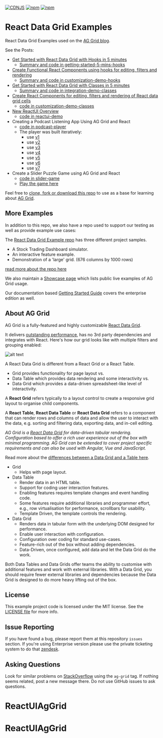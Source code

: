 [![CDNJS](https://img.shields.io/cdnjs/v/ag-grid.svg)](https://cdnjs.com/libraries/ag-grid)
[![npm](https://img.shields.io/npm/dm/ag-grid.svg)](https://www.npmjs.com/package/ag-grid)
[![npm](https://img.shields.io/npm/dt/ag-grid.svg)](https://www.npmjs.com/package/ag-grid)

# React Data Grid Examples

React Data Grid Examples used on the [AG Grid blog](https://blog.ag-grid.com/).

See the Posts:

- [Get Started with React Data Grid with Hooks in 5 minutes](https://blog.ag-grid.com/getting-started-with-react-hooks-and-ag-grid-in-5-minutes/)
    - [Summary and code in getting-started-5-mins-hooks](https://github.com/ag-grid/react-data-grid/tree/main/getting-started-5-mins-hooks)
- [Create Functional React Components using hooks for editing, filters and rendering](https://blog.ag-grid.com/customising-react-data-grid-with-hooks-and-functions/)
    - [Summary and code in customization-demo-hooks](https://github.com/ag-grid/react-data-grid/tree/main/customization-demo-hooks)   
- [Get Started with React Data Grid with Classes in 5 minutes](https://blog.ag-grid.com/react-get-started-with-react-grid-in-5-minutes/)
    - [Summary and code in integration-demo-classes](https://github.com/ag-grid/react-data-grid/tree/main/integration-demo-classes)
- [Create React Components for editing, filters and rendering of React data grid cells](https://blog.ag-grid.com/learn-to-customize-react-grid-in-less-than-10-minutes/)
    - [code in customization-demo-classes](https://github.com/ag-grid/react-data-grid/tree/main/customization-demo-classes)
- [New ReactUI Overview](https://blog.ag-grid.com/react-ui-overview/)
    - [code in reactui-demo](https://github.com/ag-grid/react-data-grid/tree/main/reactui-demo)
- Creating a Podcast Listening App Using AG Grid and React
    - [code in podcast-player](https://github.com/ag-grid/react-data-grid/tree/main/podcast-player)
    - The player was built iteratively:
        - use [v1](https://ag-grid.github.io/react-data-grid/podcast-player/v1/index.html)
        - use [v2](https://ag-grid.github.io/react-data-grid/podcast-player/v2/index.html)
        - use [v3](https://ag-grid.github.io/react-data-grid/podcast-player/v3/index.html)
        - use [v4](https://ag-grid.github.io/react-data-grid/podcast-player/v4/index.html)
        - use [v5](https://ag-grid.github.io/react-data-grid/podcast-player/v5/index.html)
        - use [v6](https://ag-grid.github.io/react-data-grid/podcast-player/v6/index.html)
        - use [v7](https://ag-grid.github.io/react-data-grid/podcast-player/v7/index.html)
- Create a Slider Puzzle Game using AG Grid and React
    - [code in slider-game](https://github.com/ag-grid/react-data-grid/tree/main/slider-game-puzzle)
    - [Play the game here](https://ag-grid.github.io/react-data-grid/slider-game/index.html)

Feel free to [clone, fork or download this repo](https://github.com/ag-grid/react-data-grid) to use as a base for learning about [AG Grid](https://ag-grid.com/).

## More Examples

In addition to this repo, we also have a repo used to support our testing as well as provide example use cases:

The [React Data Grid Example repo](https://github.com/ag-grid/ag-grid-react-example) has three different project samples.

- A Stock Trading Dashboard simulator.
- An interactive feature example.
- Demonstration of a 'large' grid. (676 columns by 1000 rows)

[read more about the repo here](https://blog.ag-grid.com/react-data-grid-example-projects/)


We also maintain a [Showcase page](https://blog.ag-grid.com/showcase/) which lists public live examples of AG Grid usage.

Our documentation based [Getting Started Guide](https://www.ag-grid.com/react-grid/getting-started/) covers the enterprise edition as well.


## About AG Grid

AG Grid is a fully-featured and highly customizable [React Data Grid](https://www.ag-grid.com/react-grid/).

It delivers [outstanding performance](https://www.ag-grid.com/example.php), has no 3rd party dependencies and integrates with React. Here's how our grid looks like with multiple filters and grouping enabled:

![alt text](github-grid-demo.jpg "Grid Demo Example")


A React Data Grid is different from a React Grid or a React Table.

*   Grid provides functionality for page layout vs.
*   Data Table which provides data rendering and some interactivity vs.
*   Data Grid which provides a data-driven spreadsheet-like level of interactivity.

A **React Grid** refers typically to a layout control to create a responsive grid layout to organise child components.

  
A **React Table**, **React Data Table** or **React Data Grid** refers to a component that can render rows and columns of data and allow the user to interact with the data, e.g. sorting and filtering data, exporting data, and in-cell editing.

_AG Grid is a [React Data Grid](https://www.ag-grid.com/react-grid/) for data-driven tabular rendering. Configuration based to offer a rich user experience out of the box with minimal programming. AG Grid can be extended to cover project specific requirements and can also be used with Angular, Vue and JavaScript._

Read more about the [differences between a Data Grid and a Table here](https://blog.ag-grid.com/react-data-grid-vs-react-data-table-vs-react-grid/).

*   Grid
    *   Helps with page layout.
*   Data Table
    *   Render data in an HTML table.
    *   Support for coding user interaction features.
    *   Enabling features requires template changes and event handling code.
    *   Some features require additional libraries and programmer effort, e.g., row virtualisation for performance, scrollbars for usability.
    *   Template Driven, the template controls the rendering.
*   Data Grid
    *   Renders data in tabular form with the underlying DOM designed for performance.
    *   Enable user interaction with configuration.
    *   Configuration over coding for standard use-cases.
    *   Feature-rich out of the box without adding dependencies.
    *   Data-Driven, once configured, add data and let the Data Grid do the work.

  
Both Data Tables and Data Grids offer teams the ability to customise with additional features and work with external libraries. With a Data Grid, you should require fewer external libraries and dependencies because the Data Grid is designed to do more heavy lifting out of the box.


License
------------------
This example project code is licensed under the MIT license. See the [LICENSE file](LICENSE) for more info.

Issue Reporting
----------
If you have found a bug, please report them at this repository `issues` section. If you're using Enterprise version please use the private ticketing system to do that [zendesk](https://ag-grid.zendesk.com/).


Asking Questions
-------------

Look for similar problems on [StackOverflow](https://stackoverflow.com/questions/tagged/ag-grid) using the `ag-grid` tag. If nothing seems related, post a new message there. Do not use GitHub issues to ask questions.
# ReactUIAgGrid
# ReactUIAgGrid

